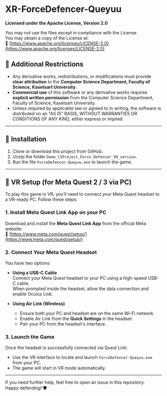 # XR-ForceDefencer-Queyuu

**Licensed under the Apache License, Version 2.0**

You may not use the files except in compliance with the License.  
You may obtain a copy of the License at:  
📄 [https://www.apache.org/licenses/LICENSE-2.0](https://www.apache.org/licenses/LICENSE-2.0)

## 📌 Additional Restrictions

- Any derivative works, redistributions, or modifications must provide **clear attribution** to the **Computer Science Department, Faculty of Science, Kasetsart University**.
- **Commercial use** of this software or any derivative works requires **explicit written permission** from the Computer Science Department, Faculty of Science, Kasetsart University.
- Unless required by applicable law or agreed to in writing, the software is distributed on an "AS IS" BASIS, WITHOUT WARRANTIES OR CONDITIONS OF ANY KIND, either express or implied.

---

## 🚀 Installation

1. Clone or download this project from GitHub.
2. Unzip the folder `Demo_CSProject_Force_Defencer_VR_version`.
3. Run the file `ForceDefencer-Queyuu.exe` to launch the game.

---

## 🥽 VR Setup (for Meta Quest 2 / 3 via PC)

To play this game in VR, you’ll need to connect your Meta Quest headset to a VR-ready PC. Follow these steps:

### 1. Install Meta Quest Link App on your PC

Download and install the **Meta Quest Link App** from the official Meta website:  
🔗 [https://www.meta.com/quest/setup/](https://www.meta.com/quest/setup/)

### 2. Connect Your Meta Quest Headset

You have two options:

- **Using a USB-C Cable**  
  Connect your Meta Quest headset to your PC using a high-speed USB-C cable.  
  When prompted inside the headset, allow the data connection and enable Oculus Link.

- **Using Air Link (Wireless)**  
  - Ensure both your PC and headset are on the same Wi-Fi network.  
  - Enable *Air Link* from the **Quick Settings** in the headset.  
  - Pair your PC from the headset's interface.

### 3. Launch the Game

Once the headset is successfully connected via Quest Link:

- Use the VR interface to locate and launch `ForceDefencer-Queyuu.exe` from your PC.
- The game will start in VR mode automatically.

---

If you need further help, feel free to open an issue in this repository.  
Happy defending! 🛡️
